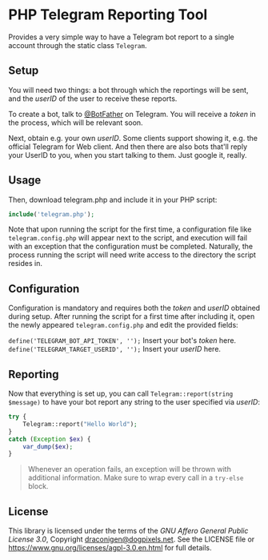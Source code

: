 # PHP Telegram Reporting Tool

Provides a very simple way to have a Telegram bot report to a single account through the static class `Telegram`.

## Setup

You will need two things: a bot through which the reportings will be sent, and the *userID* of the user to receive these reports.

To create a bot, talk to [@BotFather](https://t.me/BotFather) on Telegram. You will receive a *token* in the process, which will be relevant soon.

Next, obtain e.g. your own *userID*. Some clients support showing it, e.g. the official Telegram for Web client. And then there are also bots that'll reply your UserID to you, when you start talking to them. Just google it, really.

## Usage

Then, download telegram.php and include it in your PHP script:

```PHP
include('telegram.php');
```

Note that upon running the script for the first time, a configuration file like `telegram.config.php` will appear next to the script, and execution will fail with an exception that the configuration must be completed.
Naturally, the process running the script will need write access to the directory the script resides in.

## Configuration

Configuration is mandatory and requires both the *token* and *userID* obtained during setup. After running the script for a first time after including it, open the newly appeared `telegram.config.php` and edit the provided fields:

`define('TELEGRAM_BOT_API_TOKEN', '');` Insert your bot's *token* here.
`define('TELEGRAM_TARGET_USERID', '');` Insert your *userID* here.

## Reporting

Now that everything is set up, you can call `Telegram::report(string $message)` to have your bot report any string to the user specified via *userID*:

```PHP
try {
    Telegram::report("Hello World");
}
catch (Exception $ex) {
    var_dump($ex);
}
```

> Whenever an operation fails, an exception will be thrown with additional information. Make sure to wrap every call in a `try-else` block.

## License

This library is licensed under the terms of the *GNU Affero General Public License 3.0*,
Copyright draconigen@dogpixels.net.
See the LICENSE file or https://www.gnu.org/licenses/agpl-3.0.en.html for full details.